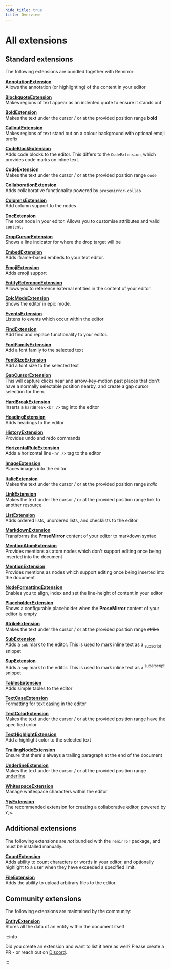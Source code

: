 ```yaml
---
hide_title: true
title: Overview
---
```


# All extensions

## Standard extensions

The following extensions are bundled together with Remirror:

**[AnnotationExtension](./annotation-extension.mdx)**<br /> Allows the annotation (or highlighting) of the content in your editor

**[BlockquoteExtension](./blockquote-extension.mdx)**<br /> Makes regions of text appear as an indented quote to ensure it stands out

**[BoldExtension](./bold-extension.mdx)**<br /> Makes the text under the cursor / or at the provided position range **bold**

**[CalloutExtension](./callout-extension.mdx)**<br /> Makes regions of text stand out on a colour background with optional emoji prefix

**[CodeBlockExtension](./code-block-extension.mdx)**<br /> Adds code blocks to the editor. This differs to the `CodeExtension`, which provides code marks on inline text.

**[CodeExtension](./code-extension.mdx)**<br /> Makes the text under the cursor / or at the provided position range `code`

**[CollaborationExtension](./collaboration-extension.mdx)**<br /> Adds collaborative functionality powered by `prosemirror-collab`

**[ColumnsExtension](./columns-extension.mdx)**<br /> Add column support to the nodes

**[DocExtension](./doc-extension.mdx)**<br /> The root node in your editor. Allows you to customise attributes and valid `content`.

**[DropCursorExtension](./drop-cursor-extension.mdx)**<br /> Shows a line indicator for where the drop target will be

**[EmbedExtension](./embed-extension.mdx)**<br /> Adds iframe-based embeds to your text editor.

**[EmojiExtension](./emoji-extension.mdx)**<br /> Adds emoji support

**[EntityReferenceExtension](./entity-reference-extension.mdx)**<br /> Allows you to reference external entities in the content of your editor.

**[EpicModeExtension](./epic-mode-extension.mdx)**<br /> Shows the editor in epic mode.

**[EventsExtension](./events-extension.mdx)**<br /> Listens to events which occur within the editor

**[FindExtension](./find-extension.mdx)** <br /> Add find and replace functionality to your editor.

**[FontFamilyExtension](./font-family-extension.mdx)**<br /> Add a font family to the selected text

**[FontSizeExtension](./font-size-extension.mdx)**<br /> Add a font size to the selected text

**[GapCursorExtension](./gap-cursor-extension.mdx)**<br /> This will capture clicks near and arrow-key-motion past places that don't have a normally selectable position nearby, and create a gap cursor selection for them.

**[HardBreakExtension](./hard-break-extension.mdx)**<br /> Inserts a `hardBreak` `<br />` tag into the editor

**[HeadingExtension](./heading-extension.mdx)**<br /> Adds headings to the editor

**[HistoryExtension](./history-extension.mdx)**<br /> Provides undo and redo commands

**[HorizontalRuleExtension](./horizontal-rule-extension.mdx)**<br /> Adds a horizontal line `<hr />` tag to the editor

**[ImageExtension](./image-extension.mdx)**<br /> Places images into the editor

**[ItalicExtension](./italic-extension.mdx)**<br /> Makes the text under the cursor / or at the provided position range _italic_

**[LinkExtension](./link-extension.mdx)**<br /> Makes the text under the cursor / or at the provided position range link to another resource

**[ListExtension](./list-extension.mdx)**<br /> Adds ordered lists, unordered lists, and checklists to the editor

**[MarkdownExtension](./markdown-extension.mdx)**<br /> Transforms the **ProseMirror** content of your editor to markdown syntax

**[MentionAtomExtension](./mention-atom-extension.mdx)**<br /> Provides mentions as atom nodes which don't support editing once being inserted into the document

**[MentionExtension](./mention-extension.mdx)**<br /> Provides mentions as nodes which support editing once being inserted into the document

**[NodeFormattingExtension](./node-formatting-extension.mdx)**<br /> Enables you to align, index and set the line-height of content in your editor

**[PlaceholderExtension](./placeholder-extension.mdx)**<br /> Shows a configurable placeholder when the **ProseMirror** content of your editor is empty

**[StrikeExtension](./strike-extension.mdx)**<br /> Makes the text under the cursor / or at the provided position range ~~strike~~

**[SubExtension](./sub-extension.mdx)**<br /> Adds a `sub` mark to the editor. This is used to mark inline text as a <sub>subscript</sub> snippet

**[SupExtension](./sup-extension.mdx)**<br /> Adds a `sup` mark to the editor. This is used to mark inline text as a <sup>superscript</sup> snippet

**[TablesExtension](./tables-extension.mdx)**<br /> Adds simple tables to the editor

**[TextCaseExtension](./text-case-extension.mdx)**<br /> Formatting for text casing in the editor

**[TextColorExtension](./text-color-extension.mdx)**<br /> Makes the text under the cursor / or at the provided position range have the specified color

**[TextHighlightExtension](./text-highlight-extension.mdx)**<br /> Add a highlight color to the selected text

**[TrailingNodeExtension](./trailing-node-extension.mdx)**<br /> Ensure that there's always a trailing paragraph at the end of the document

**[UnderlineExtension](./underline-extension.mdx)**<br /> Makes the text under the cursor / or at the provided position range <u>underline</u>

**[WhitespaceExtension](./whitespace-extension.mdx)**<br /> Manage whitespace characters within the editor

**[YjsExtension](./yjs-extension.mdx)**<br /> The recommended extension for creating a collaborative editor, powered by `Yjs`.

## Additional extensions

The following extensions are _not_ bundled with the `remirror` package, and must be installed manually.

**[CountExtension](./count-extension.mdx)** <br /> Adds ability to count characters or words in your editor, and optionally highlight to a user when they have exceeded a specified limit.

**[FileExtension](./file-extension.mdx)** <br /> Adds the ability to upload arbitrary files to the editor.

## Community extensions

The following extensions are maintained by the community:

**[EntityExtension](https://github.com/Collaborne/remirror-entity-extension)**<br /> Stores all the data of an entity within the document itself

:::info

Did you create an extension and want to list it here as well? Please create a PR - or reach out on [Discord](https://remirror.io/chat).

:::
